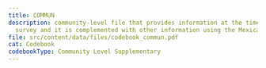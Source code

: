 ```yaml
---
title: COMMUN
description: community-level file that provides information at the time of the
  survey and it is complemented with other information using the Mexican Census
file: src/content/data/files/codebook_commun.pdf
cat: Codebook
codebookType: Community Level Supplementary
---
```

